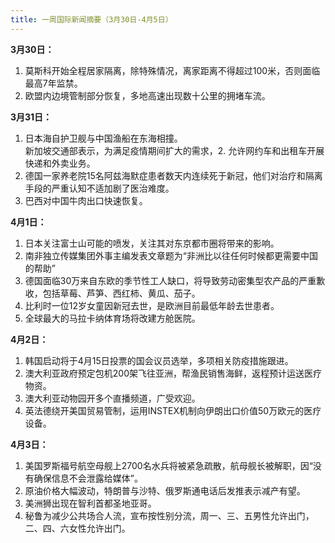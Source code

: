 ```yaml
---
title: 一周国际新闻摘要（3月30日-4月5日）
---
```


**3月30日：**
1. 莫斯科开始全程居家隔离，除特殊情况，离家距离不得超过100米，否则面临最高7年监禁。  
2. 欧盟内边境管制部分恢复，多地高速出现数十公里的拥堵车流。  

<!--more-->

**3月31日：**
1. 日本海自护卫舰与中国渔船在东海相撞。  
新加坡交通部表示，为满足疫情期间扩大的需求，2. 允许网约车和出租车开展快递和外卖业务。  
3. 德国一家养老院15名阿兹海默症患者数天内连续死于新冠，他们对治疗和隔离手段的严重认知不适加剧了医治难度。  
4. 巴西对中国牛肉出口快速恢复。

**4月1日：**
1. 日本关注富士山可能的喷发，关注其对东京都市圈将带来的影响。  
2. 南非独立传媒集团外事主编发表文章题为“非洲比以往任何时候都更需要中国的帮助”  
3. 德国面临30万来自东欧的季节性工人缺口，将导致劳动密集型农产品的严重歉收，包括草莓、芦笋、西红柿、黄瓜、茄子。  
4. 比利时一位12岁女童因新冠去世，是欧洲目前最低年龄去世患者。  
5. 全球最大的马拉卡纳体育场将改建方舱医院。

**4月2日：**
1. 韩国启动将于4月15日投票的国会议员选举，多项相关防疫措施跟进。  
2. 澳大利亚政府预定包机200架飞往亚洲，帮渔民销售海鲜，返程预计运送医疗物资。  
3. 澳大利亚动物园开多个直播频道，广受欢迎。  
4. 英法德绕开美国贸易管制，运用INSTEX机制向伊朗出口价值50万欧元的医疗设备。

**4月3日：**
1. 美国罗斯福号航空母舰上2700名水兵将被紧急疏散，航母舰长被解职，因“没有确保信息不会泄露给媒体”。  
2. 原油价格大幅波动，特朗普与沙特、俄罗斯通电话后发推表示减产有望。  
3. 美洲狮出现在智利首都圣地亚哥。  
4. 秘鲁为减少公共场合人流，宣布按性别分流，周一、三、五男性允许出门，二、四、六女性允许出门。

<br/></br>
